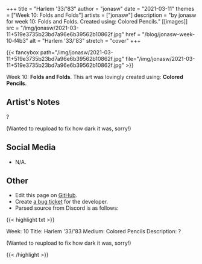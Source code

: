 +++
title =       "Harlem '33/'83"
author =      "jonasw"
date =        "2021-03-11"
themes =      ["Week 10: Folds and Folds"]
artists =     ["jonasw"]
description = "by jonasw for week 10: Folds and Folds. Created using: Colored Pencils."
[[images]]
              src = "/img/jonasw/2021-03-11+519e3735b23bd7a96e6b39562b10862f.jpg"
              href = "/blog/jonasw-week-10-f4b3"
              alt = "Harlem '33/'83"
              stretch = "cover"
+++


{{< fancybox path="/img/jonasw/2021-03-11+519e3735b23bd7a96e6b39562b10862f.jpg" file="/img/jonasw/2021-03-11+519e3735b23bd7a96e6b39562b10862f.jpg" >}}


Week 10: **Folds and Folds**. This art was lovingly created using: **Colored Pencils**.

## Artist's Notes

?

(Wanted to reupload to fix how dark it was, sorry!)

## Social Media

- N/A.

## Other

- Edit this page on [GitHub](https://github.com/teaminkling/web-refresh/edit/main/blog/content/blog/jonasw-week-10-f4b3.md).
- Create [a bug ticket](https://github.com/teaminkling/web-refresh/issues/new?assignees=&labels=bug&template=problem-report.md&title=) for the developer.
- Parsed source from Discord is as follows:

{{< highlight txt >}}

Week: 10 
Title: Harlem '33/'83
Medium: Colored Pencils
Description: ?

(Wanted to reupload to fix how dark it was, sorry!)

{{< /highlight >}}